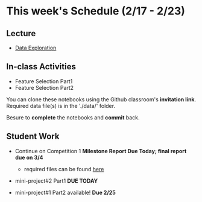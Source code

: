 # This week's Schedule (2/17 - 2/23)

## Lecture
+ [Data Exploration](https://docs.google.com/presentation/d/1uaYzABPwyQ-4R9RoNkET0bUEcl7wYDXmXAflEln1lyQ/edit?usp=sharing)

## In-class Activities
+ Feature Selection Part1
+ Feature Selection Part2

You can clone these notebooks using the Github classroom's __invitation link__.
Required data file(s) is in the './data/' folder.

Besure to __complete__ the notebooks and __commit__ back.

## Student Work
+ Continue on Competition 1 __Milestone Report Due Today; final report due on 3/4__
  + required files can be found [here](https://github.com/fairfield-university-ba545/2019-Competition1)

+ mini-project#2 Part1  __DUE TODAY__
+ mini-project#1 Part2 available! __Due 2/25__
